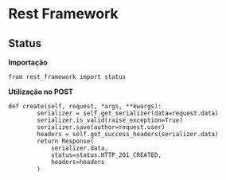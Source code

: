 # Rest Framework

## Status

**Importação**
```
from rest_framework import status
```

**Utilização no POST**
```
def create(self, request, *args, **kwargs):
        serializer = self.get_serializer(data=request.data)
        serializer.is_valid(raise_exception=True)
        serializer.save(author=request.user)
        headers = self.get_success_headers(serializer.data)
        return Response(
            serializer.data,
            status=status.HTTP_201_CREATED,
            headers=headers
        )
```